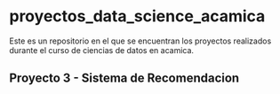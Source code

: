 # proyectos_data_science_acamica
Este es un repositorio en el que se encuentran los proyectos realizados durante el curso de ciencias de datos en acamica.

## Proyecto 3 - Sistema de Recomendacion